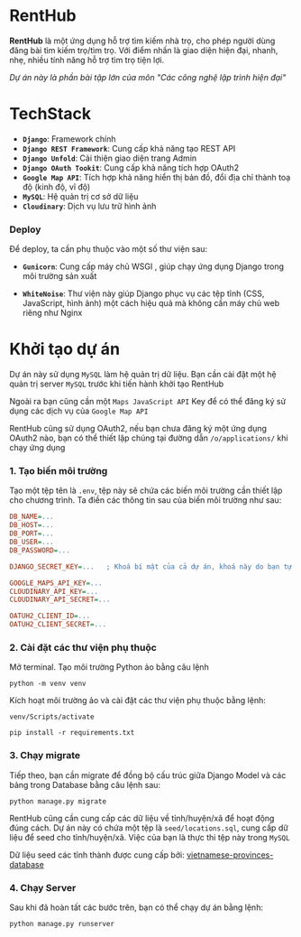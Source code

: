 # RentHub

**RentHub** là một ứng dụng hỗ trợ tìm kiếm nhà trọ, cho phép người dùng đăng bài tìm kiếm trọ/tìm trọ. Với điểm nhấn là giao diện hiện đại, nhanh, nhẹ, nhiều tính năng hỗ trợ tìm trọ tiện lợi.

*Dự án này là phần bài tập lớn của môn "Các công nghệ lập trình hiện đại"*

# TechStack

- **`Django`**: Framework chính
- **`Django REST Framework`**: Cung cấp khả năng tạo REST API
- **`Django Unfold`**: Cải thiện giao diện trang Admin
- **`Django OAuth Tookit`**: Cung cấp khả năng tích hợp OAuth2
- **`Google Map API`**: Tích hợp khả năng hiển thị bản đồ, đổi địa chỉ thành toạ độ (kinh độ, vĩ độ)
- **`MySQL`**: Hệ quản trị cơ sở dữ liệu
- **`Cloudinary`**: Dịch vụ lưu trữ hình ảnh

### Deploy

Để deploy, ta cần phụ thuộc vào một số thư viện sau:

- **`Gunicorn`**: Cung cấp máy chủ WSGI , giúp chạy ứng dụng Django trong môi trường sản xuất

- **`WhiteNoise`**: Thư viện này giúp Django phục vụ các tệp tĩnh (CSS, JavaScript, hình ảnh) một cách hiệu quả mà không cần máy chủ web riêng như Nginx

# Khởi tạo dự án

Dự án này sử dụng `MySQL` làm hệ quản trị dữ liệu. Bạn cần cài đặt một hệ quản trị server `MySQL` trước khi tiến hành khởi tạo RentHub

Ngoài ra bạn cũng cần một `Maps JavaScript API` Key để có thể đăng ký sử dụng các dịch vụ của `Google Map API`

RentHub cũng sử dụng OAuth2, nếu bạn chưa đăng ký một ứng dụng OAuth2 nào, bạn có thể thiết lập chúng tại đường dẫn `/o/applications/` khi chạy ứng dụng

### 1. Tạo biến môi trường

Tạo một tệp tên là `.env`, tệp này sẽ chứa các biến môi trường cần thiết lập cho chương trình. Ta điền các thông tin sau của biến môi trường như sau:

```ini
DB_NAME=...
DB_HOST=...
DB_PORT=...
DB_USER=...
DB_PASSWORD=...

DJANGO_SECRET_KEY=...   ; Khoá bí mật của cả dự án, khoá này do bạn tự đặt

GOOGLE_MAPS_API_KEY=...
CLOUDINARY_API_KEY=...
CLOUDINARY_API_SECRET=...

OATUH2_CLIENT_ID=...
OATUH2_CLIENT_SECRET=...
```

### 2. Cài đặt các thư viện phụ thuộc

Mở terminal. Tạo môi trường Python ảo bằng câu lệnh

```shell
python -m venv venv
```

Kích hoạt môi trường ảo và cài đặt các thư viện phụ thuộc bằng lệnh:

```shell
venv/Scripts/activate

pip install -r requirements.txt
```

### 3. Chạy migrate

Tiếp theo, bạn cần migrate để đồng bộ cấu trúc giữa Django Model và các bảng trong Database bằng câu lệnh sau:

```shell
python manage.py migrate
```

RentHub cũng cần cung cấp các dữ liệu về tỉnh/huyện/xã để hoạt động đúng cách. Dự án này có chứa một tệp là `seed/locations.sql`, cung cấp dữ liệu để seed cho tỉnh/huyện/xã. Việc của bạn là thực thi tệp này trong `MySQL`

Dữ liệu seed các tỉnh thành được cung cấp bởi: [vietnamese-provinces-database](https://github.com/ThangLeQuoc/vietnamese-provinces-database/tree/master)

### 4. Chạy Server

Sau khi đã hoàn tất các bước trên, bạn có thể chạy dự án bằng lệnh:

```shell
python manage.py runserver
```